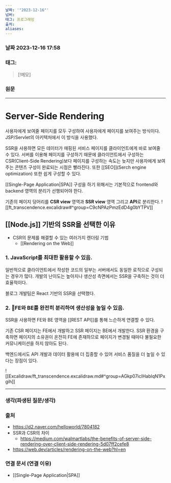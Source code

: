 ```yaml
---
날짜: '"2023-12-16"'
넘버: 
태그: 프로그래밍
출처: 
aliases:
---
```

### 날짜  2023-12-16 17:58

### 태그:

>[!메모]
>

### 원문
---
# Server-Side Rendering
사용자에게 보여줄 페이지를 모두 구성하여 사용자에게 페이지를 보여주는 방식이다.
JSP/Servlet의 아키텍처에서 이 방식을 사용했다.

SSR을 사용하면 모든 데이터가 매핑된 서비스 페이지를 클라이언트에게 바로 보여줄 수 있다.
서버를 이용해 페이지를 구성하기 때문에 클라이언트에서 구성하는 CSR(Client-Side Rendering)보다 페이지를 구성하는 속도는 늦지만 사용자에게 보여주는 콘텐츠 구성이 완료되는 시점은 빨라진다. 또한 [[SEO]](Serch engine optimization) 또한 쉽게 구성할 수 있다.

[[Single-Page Application|SPA]] 구성을 하기 위해서는 기본적으로 frontend와 backend 영역의 분리가 선행되어야 한다.

기존의 페이지 덩어리를 **CSR view** 영역과 **SSR view** 영역 그리고 **API**로 분리한다.
![[ft_transcendence.excalidraw#^group=C9cNPAzPmzEdD4g0bYTPV]]
## [[Node.js]] 기반의 SSR을 선택한 이유
- CSR의 문제를 해결할 수 있는 여러가지 렌더링 기법
	- [[Rendering on the Web]]
### 1. JavaScript를 최대한 활용할 수 있음.
일반적으로 클라이언트에서 작성한 코드의 일부는 서버에서도 동일한 로직으로 구성되는 경우가 많다.
개발의 난이도는 높아지나 생산성 측면에서는 SSR을 구축하는 것이 더 효율적이다.

블로그 개발팀은 React 기반의 SSR을 선택했다.
### 2. FE와 BE를 완전히 분리하여 생산성을 높일 수 있음.
SSR을 사용하면 FE와 BE 영역을 [[REST API]]를 통해 느슨하게 연결할 수 있다.

기존 CSR 페이지는 FE에서 개발하고 SSR 페이지는 BE에서 개발한다.
SSR 환경을 구축하면 페이지의 소유권이 온전히 FE에 존재하므로 페이지가 변경될 때마다 불필요한 커뮤니케이션을 하지 않아도 된다.

백엔드에서도 API 개발과 데이터 활용에 더 집중할 수 있어 서비스 품질을 더 높일 수 있다는 장점이 있다.

![[Excalidraw/ft_transcendence.excalidraw.md#^group=AGkp07icIHablqN1Pxgih]]





---
### 생각(파생된 질문/생각)

### 출처
- https://d2.naver.com/helloworld/7804182
- SSR과 CSR의 차이
	- https://medium.com/walmartlabs/the-benefits-of-server-side-rendering-over-client-side-rendering-5d07ff2cefe8
- https://web.dev/articles/rendering-on-the-web?hl=en
### 연결 문서 (연결 이유)
- [[Single-Page Application|SPA]]